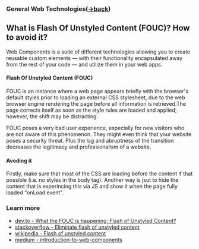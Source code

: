 ### General Web Technologies([->back](https://github.com/AbdKayali3/Collection-of-Front-End-interview-questions/blob/main/Categories/General-web-tech/general-web.md))


## What is Flash Of Unstyled Content (FOUC)? How to avoid it?
Web Components is a suite of different technologies allowing you to create reusable custom elements — with their functionality encapsulated away from the rest of your code — and utilize them in your web apps.

#### Flash Of Unstyled Content (FOUC)
FOUC is an instance where a web page appears briefly with the browser's default styles prior to loading an external CSS stylesheet, due to the web browser engine rendering the page before all information is retrieved.The page corrects itself as soon as the style rules are loaded and applied; however, the shift may be distracting.

FOUC poses a very bad user experience, especially for new visitors who are not aware of this phenomenon. They might even think that your website poses a security threat. Plus the lag and abruptness of the transition decreases the legitimacy and professionalism of a website.


#### Avoding it
Firstly, make sure that most of the CSS are loading before the content if that possible (i.e. no styles in the body tag).
Another way is jsut to hide the content that is experincing this via JS and show it when the page fully loaded "onLoad event".




### Learn more
- [dev.to - What the FOUC is happening: Flash of Unstyled Content?](https://dev.to/lyqht/what-the-fouc-is-happening-flash-of-unstyled-content-413j)
- [stackoverflow - Eliminate flash of unstyled content](https://stackoverflow.com/questions/3221561/eliminate-flash-of-unstyled-content)
- [wikipedia - Flash of unstyled content](https://en.wikipedia.org/wiki/Flash_of_unstyled_content#:~:text=In%20an%20attempt%20to%20avoid,unstyled%20content%20would%20be%20preferable.)
- [medium - introduction-to-web-components](https://medium.com/neudesic-innovation/introduction-to-web-components-bcae3e702ac6)

